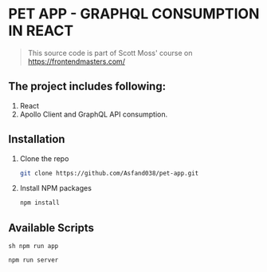 # PET APP - GRAPHQL CONSUMPTION IN REACT
> This source code is part of Scott Moss' course on https://frontendmasters.com/

## The project includes following:

1. React
2. Apollo Client and GraphQL API consumption.

## Installation

1. Clone the repo
   ```sh
   git clone https://github.com/Asfand038/pet-app.git
   ```
2. Install NPM packages
   ```sh
   npm install
   ```

## Available Scripts

```sh npm run app```
```sh 
npm run server
```

